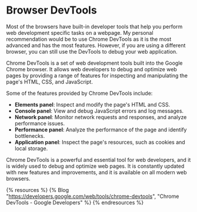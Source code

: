 # Browser DevTools

Most of the browsers have built-in developer tools that help you perform web development specific tasks on a webpage. My personal recommendation would be to use Chrome DevTools as it is the most advanced and has the most features. However, if you are using a different browser, you can still use the DevTools to debug your web application. 

Chrome DevTools is a set of web development tools built into the Google Chrome browser. It allows web developers to debug and optimize web pages by providing a range of features for inspecting and manipulating the page's HTML, CSS, and JavaScript.

Some of the features provided by Chrome DevTools include:

* **Elements panel**: Inspect and modify the page's HTML and CSS.
* **Console panel**: View and debug JavaScript errors and log messages.
* **Network panel**: Monitor network requests and responses, and analyze performance issues.
* **Performance panel**: Analyze the performance of the page and identify bottlenecks.
* **Application panel**: Inspect the page's resources, such as cookies and local storage.

Chrome DevTools is a powerful and essential tool for web developers, and it is widely used to debug and optimize web pages. It is constantly updated with new features and improvements, and it is available on all modern web browsers.

{% resources %}
  {% Blog "https://developers.google.com/web/tools/chrome-devtools", "Chrome DevTools - Google Developers" %}
{% endresources %}
